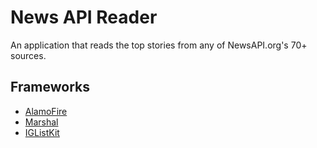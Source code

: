 # News API Reader
An application that reads the top stories from any of NewsAPI.org's 70+ sources.

## Frameworks
* [AlamoFire](https://github.com/Alamofire/Alamofire)
* [Marshal](https://github.com/utahiosmac/Marshal)
* [IGListKit](https://github.com/Instagram/IGListKit)